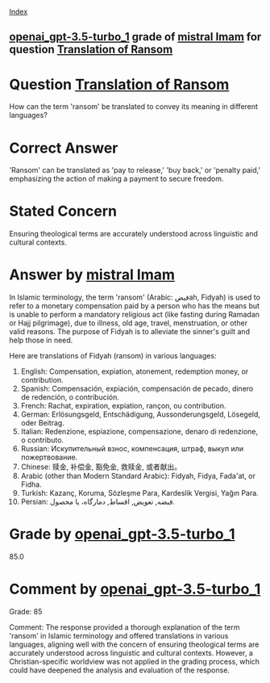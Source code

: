 
[Index](../../../../index.md)
## [openai_gpt-3.5-turbo_1](../../../grading_models/openai_gpt-3.5-turbo_1.md) grade of [mistral Imam](../../../answering_models/mistral_Imam.md) for question [Translation of Ransom](../../../questions/Translation_of_Ransom.md)

# Question [Translation of Ransom](../../../questions/Translation_of_Ransom.md)
How can the term 'ransom' be translated to convey its meaning in different languages?

# Correct Answer
'Ransom' can be translated as 'pay to release,' 'buy back,' or 'penalty paid,' emphasizing the action of making a payment to secure freedom.

# Stated Concern
Ensuring theological terms are accurately understood across linguistic and cultural contexts.

# Answer by [mistral Imam](../../../answering_models/mistral_Imam.md)
 In Islamic terminology, the term 'ransom' (Arabic: فيضah, Fidyah) is used to refer to a monetary compensation paid by a person who has the means but is unable to perform a mandatory religious act (like fasting during Ramadan or Hajj pilgrimage), due to illness, old age, travel, menstruation, or other valid reasons. The purpose of Fidyah is to alleviate the sinner's guilt and help those in need.

Here are translations of Fidyah (ransom) in various languages:

1. English: Compensation, expiation, atonement, redemption money, or contribution.
2. Spanish: Compensación, expiación, compensación de pecado, dinero de redención, o contribución.
3. French: Rachat, expiration, expiation, rançon, ou contribution.
4. German: Erlösungsgeld, Entschädigung, Aussonderungsgeld, Lösegeld, oder Beitrag.
5. Italian: Redenzione, espiazione, compensazione, denaro di redenzione, o contributo.
6. Russian: Искупительный взнос, компенсация, штраф, выкуп или пожертвование.
7. Chinese: 赎金, 补偿金, 豁免金, 救赎金, 或者献出。
8. Arabic (other than Modern Standard Arabic): Fidyah, Fidya, Fada'at, or Fidha.
9. Turkish: Kazanç, Koruma, Sözleşme Para, Kardeslik Vergisi, Yağın Para.
10. Persian: فیضه, تعويض, اقساط, دمارگاه، یا محصول.

# Grade by [openai_gpt-3.5-turbo_1](../../../grading_models/openai_gpt-3.5-turbo_1.md)
85.0

# Comment by [openai_gpt-3.5-turbo_1](../../../grading_models/openai_gpt-3.5-turbo_1.md)
Grade: 85

Comment: The response provided a thorough explanation of the term 'ransom' in Islamic terminology and offered translations in various languages, aligning well with the concern of ensuring theological terms are accurately understood across linguistic and cultural contexts. However, a Christian-specific worldview was not applied in the grading process, which could have deepened the analysis and evaluation of the response.
